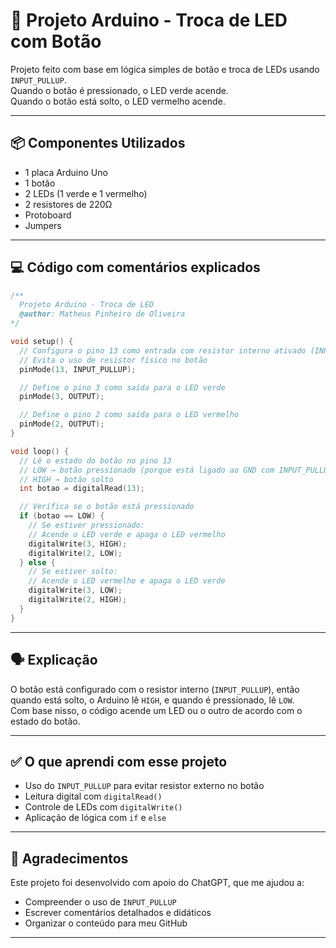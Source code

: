 
# 🔁 Projeto Arduino - Troca de LED com Botão

Projeto feito com base em lógica simples de botão e troca de LEDs usando `INPUT_PULLUP`.  
Quando o botão é pressionado, o LED verde acende.  
Quando o botão está solto, o LED vermelho acende.

---

## 📦 Componentes Utilizados
- 1 placa Arduino Uno  
- 1 botão  
- 2 LEDs (1 verde e 1 vermelho)  
- 2 resistores de 220Ω  
- Protoboard  
- Jumpers  

---

## 💻 Código com comentários explicados

```cpp
/**
  Projeto Arduino - Troca de LED
  @author: Matheus Pinheiro de Oliveira
*/

void setup() {
  // Configura o pino 13 como entrada com resistor interno ativado (INPUT_PULLUP)
  // Evita o uso de resistor físico no botão
  pinMode(13, INPUT_PULLUP);

  // Define o pino 3 como saída para o LED verde
  pinMode(3, OUTPUT);

  // Define o pino 2 como saída para o LED vermelho
  pinMode(2, OUTPUT);
}

void loop() {
  // Lê o estado do botão no pino 13
  // LOW → botão pressionado (porque está ligado ao GND com INPUT_PULLUP)
  // HIGH → botão solto
  int botao = digitalRead(13);

  // Verifica se o botão está pressionado
  if (botao == LOW) {
    // Se estiver pressionado:
    // Acende o LED verde e apaga o LED vermelho
    digitalWrite(3, HIGH);
    digitalWrite(2, LOW);
  } else {
    // Se estiver solto:
    // Acende o LED vermelho e apaga o LED verde
    digitalWrite(3, LOW);
    digitalWrite(2, HIGH);
  }
}
```

---

## 🗣️ Explicação

O botão está configurado com o resistor interno (`INPUT_PULLUP`), então quando está solto, o Arduino lê `HIGH`, e quando é pressionado, lê `LOW`.  
Com base nisso, o código acende um LED ou o outro de acordo com o estado do botão.

---

## ✅ O que aprendi com esse projeto

- Uso do `INPUT_PULLUP` para evitar resistor externo no botão  
- Leitura digital com `digitalRead()`  
- Controle de LEDs com `digitalWrite()`  
- Aplicação de lógica com `if` e `else`

---

## 🤝 Agradecimentos

Este projeto foi desenvolvido com apoio do ChatGPT, que me ajudou a:
- Compreender o uso de `INPUT_PULLUP`
- Escrever comentários detalhados e didáticos
- Organizar o conteúdo para meu GitHub

---
